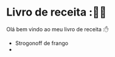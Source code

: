 # Livro de receita ::man_cook:

Olá bem vindo ao meu livro de receita ::hand:

- Strogonoff de frango
- 

